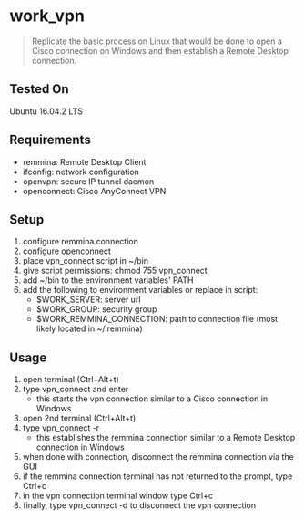 # work_vpn

> Replicate the basic process on Linux that would be done to open a Cisco connection on Windows and then establish a Remote Desktop connection.

## Tested On
Ubuntu 16.04.2 LTS

## Requirements
* remmina: Remote Desktop Client
* ifconfig: network configuration
* openvpn: secure IP tunnel daemon
* openconnect: Cisco AnyConnect VPN
## Setup
1. configure remmina connection
2. configure openconnect
3. place vpn_connect script in ~/bin
4. give script permissions: chmod 755 vpn_connect
5. add ~/bin to the environment variables' PATH
6. add the following to environment variables or replace in script:
    * $WORK_SERVER: server url
    * $WORK_GROUP: security group
    * $WORK_REMMINA_CONNECTION: path to connection file (most likely located in ~/.remmina)

## Usage
1. open terminal (Ctrl+Alt+t)
2. type vpn_connect and enter
    * this starts the vpn connection similar to a Cisco connection in Windows
3. open 2nd terminal (Ctrl+Alt+t)
4. type vpn_connect -r
    * this establishes the remmina connection similar to a Remote Desktop connection in Windows
5. when done with connection, disconnect the remmina connection via the GUI
6. if the remmina connection terminal has not returned to the prompt, type Ctrl+c
7. in the vpn connection terminal window type Ctrl+c
8. finally, type vpn_connect -d to disconnect the vpn connection
